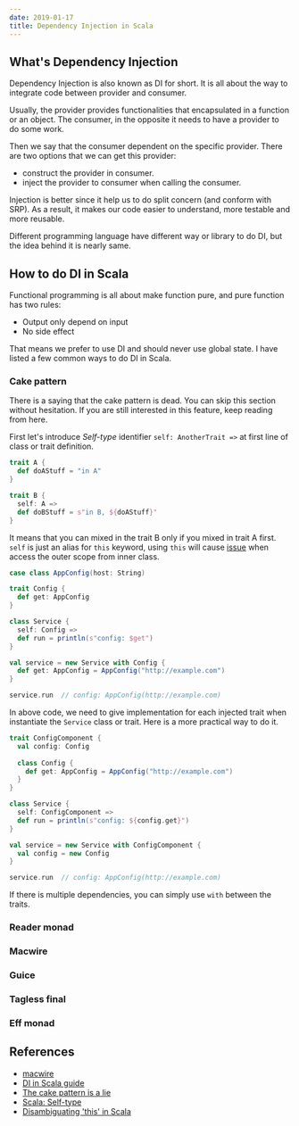 ```yaml
---
date: 2019-01-17
title: Dependency Injection in Scala
---
```


## What's Dependency Injection

Dependency Injection is also known as DI for short. It is all about the way to integrate code between provider and consumer. 

Usually, the provider provides functionalities that encapsulated in a function or an object. The consumer, in the opposite it needs to have a provider to do some work. 

Then we say that the consumer dependent on the specific provider. There are two options that we can get this provider:

* construct the provider in consumer.
* inject the provider to consumer when calling the consumer.

Injection is better since it help us to do split concern (and conform with SRP). As a result, it makes our code easier to understand, more testable and more reusable.

Different programming language have different way or library to do DI, but the idea behind it is nearly same.

## How to do DI in Scala

Functional programming is all about make function pure, and pure function has two rules:

* Output only depend on input
* No side effect

That means we prefer to use DI and should never use global state. I have listed a few common ways to do DI in Scala.

### Cake pattern

There is a saying that the cake pattern is dead. You can skip this section without hesitation. If you are still interested in this feature, keep reading from here.

First let's introduce *Self-type* identifier `self: AnotherTrait =>` at first line of class or trait definition. 

```scala
trait A {
  def doAStuff = "in A"
}

trait B {
  self: A =>
  def doBStuff = s"in B, ${doAStuff}"
}
```

It means that you can mixed in the trait B only if you mixed in trait A first. `self` is just an alias for `this` keyword, using `this` will cause [issue](https://stackoverflow.com/questions/4017357/difference-between-this-and-self-in-self-type-annotations/4018995#4018995) when access the outer scope from inner class.

```scala
case class AppConfig(host: String)

trait Config {
  def get: AppConfig
}

class Service {
  self: Config =>
  def run = println(s"config: $get")
}

val service = new Service with Config {
  def get: AppConfig = AppConfig("http://example.com")
}

service.run  // config: AppConfig(http://example.com)
```

In above code, we need to give implementation for each injected trait when instantiate the `Service` class or trait. Here is a more practical way to do it.

```scala
trait ConfigComponent {
  val config: Config
  
  class Config {
    def get: AppConfig = AppConfig("http://example.com")
  }
}

class Service {
  self: ConfigComponent =>
  def run = println(s"config: ${config.get}")
}

val service = new Service with ConfigComponent {
  val config = new Config
}

service.run  // config: AppConfig(http://example.com)
```

If there is multiple dependencies, you can simply use `with` between the traits.

### Reader monad



### Macwire

### Guice



### Tagless final



### Eff monad



## References

* [macwire](https://github.com/adamw/macwire)
* [DI in Scala guide](http://di-in-scala.github.io/)
* [The cake pattern is a lie](https://mikulskibartosz.name/the-cake-pattern-is-a-lie-2fe1cfd7dea9)
* [Scala: Self-type](https://docs.scala-lang.org/tour/self-types.html)
* [Disambiguating 'this' in Scala](http://enear.github.io/2018/10/08/self-arrow/)